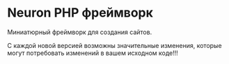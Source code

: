# Neuron PHP фреймворк

Миниатюрный фреймворк для создания сайтов.

С каждой новой версией возможны значительные изменения, которые могут потребовать изменений в вашем исходном коде!!!
